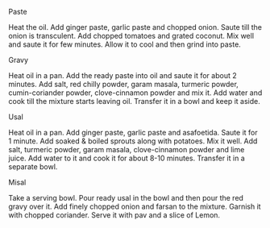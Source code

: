 Paste

Heat the oil.
Add ginger paste, garlic paste and chopped onion.
Saute till the onion is transculent.
Add chopped tomatoes and grated coconut.
Mix well and saute it for few minutes.
Allow it to cool and then grind into paste.

Gravy

Heat oil in a pan. 
Add the ready paste into oil and saute it for about 2 minutes.
Add salt, red chilly powder, garam masala, turmeric powder, cumin-coriander powder, clove-cinnamon powder and mix it.
Add water and cook till the mixture starts leaving oil.
Transfer it in a bowl and keep it aside.

Usal

Heat oil in a pan. 
Add ginger paste, garlic paste and asafoetida.
Saute it for 1 minute.
Add soaked & boiled sprouts along with potatoes.
Mix it well.
Add salt, turmeric powder, garam masala, clove-cinnamon powder and lime juice.
Add water to it and cook it for about 8-10 minutes.
Transfer it in a separate bowl.

Misal

Take a serving bowl.
Pour ready usal in the bowl and then pour the red gravy over it.
Add finely chopped onion and farsan to the mixture.
Garnish it with chopped coriander.
Serve it with pav and a slice of Lemon.